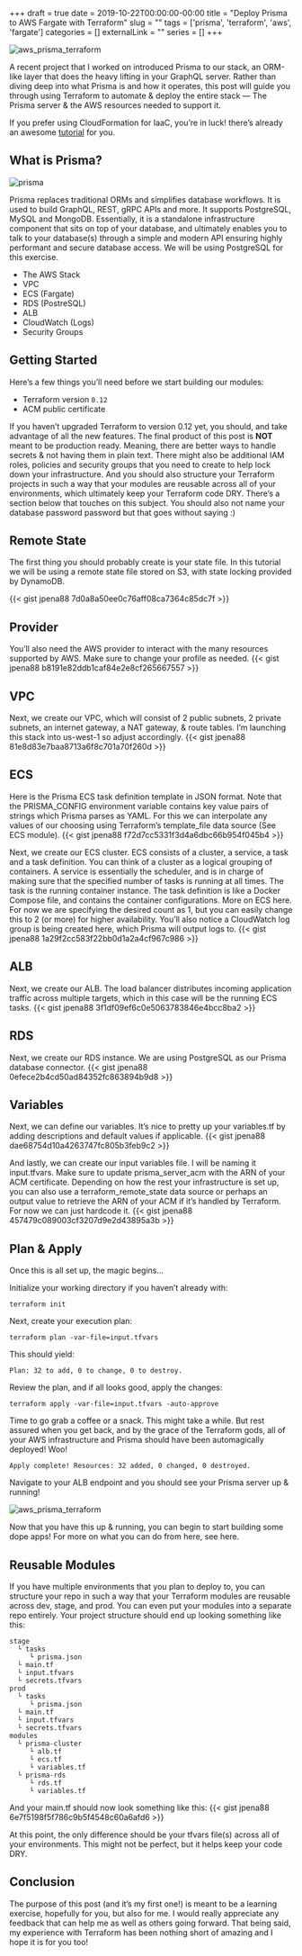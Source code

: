 +++ 
draft = true
date = 2019-10-22T00:00:00-00:00
title = "Deploy Prisma to AWS Fargate with Terraform"
slug = "" 
tags = ['prisma', 'terraform', 'aws', 'fargate']
categories = []
externalLink = ""
series = []
+++

![aws_prisma_terraform](/static/main.jpeg)

A recent project that I worked on introduced Prisma to our stack, an ORM-like layer that does the heavy lifting in your GraphQL server. Rather than diving deep into what Prisma is and how it operates, this post will guide you through using Terraform to automate & deploy the entire stack — The Prisma server & the AWS resources needed to support it.

If you prefer using CloudFormation for IaaC, you’re in luck! there’s already an awesome [tutorial](https://www.prisma.io/tutorials/deploy-prisma-to-aws-fargate-ct14) for you.

## What is Prisma?

![prisma](/static/prisma.png)

Prisma replaces traditional ORMs and simplifies database workflows. It is used to build GraphQL, REST, gRPC APIs and more. It supports PostgreSQL, MySQL and MongoDB. Essentially, it is a standalone infrastructure component that sits on top of your database, and ultimately enables you to talk to your database(s) through a simple and modern API ensuring highly performant and secure database access. We will be using PostgreSQL for this exercise.
- The AWS Stack
- VPC
- ECS (Fargate)
- RDS (PostreSQL)
- ALB
- CloudWatch (Logs)
- Security Groups

## Getting Started
Here’s a few things you’ll need before we start building our modules:
- Terraform version `0.12`
- ACM public certificate

If you haven’t upgraded Terraform to version 0.12 yet, you should, and take advantage of all the new features.
The final product of this post is **NOT** meant to be production ready. Meaning, there are better ways to handle secrets & not having them in plain text. There might also be additional IAM roles, policies and security groups that you need to create to help lock down your infrastructure. And you should also structure your Terraform projects in such a way that your modules are reusable across all of your environments, which ultimately keep your Terraform code DRY. There’s a section below that touches on this subject. You should also not name your database password password but that goes without saying :)

## Remote State
The first thing you should probably create is your state file. In this tutorial we will be using a remote state file stored on S3, with state locking provided by DynamoDB.

{{< gist jpena88 7d0a8a50ee0c76aff08ca7364c85dc7f >}}

## Provider
You’ll also need the AWS provider to interact with the many resources supported by AWS. Make sure to change your profile as needed.
{{< gist jpena88 b8191e82ddb1caf84e2e8cf265667557 >}}

## VPC
Next, we create our VPC, which will consist of 2 public subnets, 2 private subnets, an internet gateway, a NAT gateway, & route tables. I’m launching this stack into us-west-1 so adjust accordingly.
{{< gist jpena88 81e8d83e7baa8713a6f8c701a70f260d >}}

## ECS
Here is the Prisma ECS task definition template in JSON format. Note that the PRISMA_CONFIG environment variable contains key value pairs of strings which Prisma parses as YAML. For this we can interpolate any values of our choosing using Terraform’s template_file data source (See ECS module).
{{< gist jpena88 f72d7cc5331f3d4a6dbc66b954f045b4 >}}

Next, we create our ECS cluster. ECS consists of a cluster, a service, a task and a task definition. You can think of a cluster as a logical grouping of containers. A service is essentially the scheduler, and is in charge of making sure that the specified number of tasks is running at all times. The task is the running container instance. The task definition is like a Docker Compose file, and contains the container configurations. More on ECS here.
For now we are specifying the desired count as 1, but you can easily change this to 2 (or more) for higher availability. You’ll also notice a CloudWatch log group is being created here, which Prisma will output logs to.
{{< gist jpena88 1a29f2cc583f22bb0d1a2a4cf967c986 >}}

## ALB
Next, we create our ALB. The load balancer distributes incoming application traffic across multiple targets, which in this case will be the running ECS tasks.
{{< gist jpena88 3f1df09ef6c0e5063783846e4bcc8ba2 >}}

## RDS
Next, we create our RDS instance. We are using PostgreSQL as our Prisma database connector.
{{< gist jpena88 0efece2b4cd50ad84352fc863894b9d8 >}}

## Variables
Next, we can define our variables. It’s nice to pretty up your variables.tf by adding descriptions and default values if applicable.
{{< gist jpena88 dae68754d10a4263747fc805b3feb9c2 >}}

And lastly, we can create our input variables file. I will be naming it input.tfvars. Make sure to update prisma_server_acm with the ARN of your ACM certificate. Depending on how the rest your infrastructure is set up, you can also use a terraform_remote_state data source or perhaps an output value to retrieve the ARN of your ACM if it’s handled by Terraform. For now we can just hardcode it.
{{< gist jpena88 457479c089003cf3207d9e2d43895a3b >}}

## Plan & Apply
Once this is all set up, the magic begins…

Initialize your working directory if you haven’t already with:

`terraform init`

Next, create your execution plan:

`terraform plan -var-file=input.tfvars`

This should yield:

`Plan: 32 to add, 0 to change, 0 to destroy.`

Review the plan, and if all looks good, apply the changes:

`terraform apply -var-file=input.tfvars -auto-approve`

Time to go grab a coffee or a snack. This might take a while. But rest assured when you get back, and by the grace of the Terraform gods, all of your AWS infrastructure and Prisma should have been automagically deployed! Woo!

`Apply complete! Resources: 32 added, 0 changed, 0 destroyed.`

Navigate to your ALB endpoint and you should see your Prisma server up & running!

![aws_prisma_terraform](/static/prisma_ui.png)

Now that you have this up & running, you can begin to start building some dope apps! For more on what you can do from here, see here.

## Reusable Modules
If you have multiple environments that you plan to deploy to, you can structure your repo in such a way that your Terraform modules are reusable across dev, stage, and prod. You can even put your modules into a separate repo entirely.
Your project structure should end up looking something like this:
```
stage
  └ tasks
     └ prisma.json
  └ main.tf
  └ input.tfvars
  └ secrets.tfvars
prod
  └ tasks
     └ prisma.json
  └ main.tf
  └ input.tfvars
  └ secrets.tfvars
modules 
  └ prisma-cluster   
     └ alb.tf
     └ ecs.tf
     └ variables.tf
  └ prisma-rds
     └ rds.tf
     └ variables.tf
```
And your main.tf should now look something like this:
{{< gist jpena88 6e7f5198f5f786c9b5f4548c60a6afd6 >}}

At this point, the only difference should be your tfvars file(s) across all of your environments. This might not be perfect, but it helps keep your code DRY.

## Conclusion
The purpose of this post (and it’s my first one!) is meant to be a learning exercise, hopefully for you, but also for me. I would really appreciate any feedback that can help me as well as others going forward. That being said, my experience with Terraform has been nothing short of amazing and I hope it is for you too!